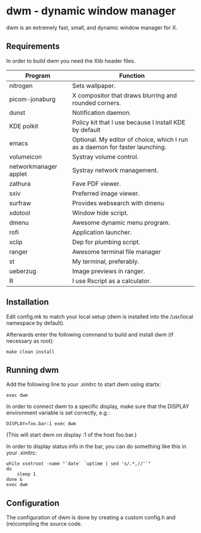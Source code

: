 dwm - dynamic window manager
============================
dwm is an extremely fast, small, and dynamic window manager for X.


Requirements
------------
In order to build dwm you need the Xlib header files.


Program               | Function                                                                     
----------------------|------------------------------------------------------------------------------
nitrogen              | Sets wallpaper.                                                              
picom-jonaburg        | X compositor that draws blurring and rounded corners.                        
dunst                 | Notification daemon.                                                         
KDE polkit            | Policy kit that I use because I install KDE by default                       
emacs                 | Optional. My editor of choice, which I run as a daemon for faster launching. 
volumeicon            | Systray volume control.                                                      
networkmanager applet | Systray network management.                                                  
zathura               | Fave PDF viewer.                                                             
sxiv		      | Preferred image viewer.
surfraw               | Provides websearch with dmenu                                                
xdotool               | Window hide script.                                                          
dmenu                 | Awesome dynamic menu program.                                                
rofi                  | Application launcher.                                                        
xclip                 | Dep for plumbing script.                                                     
ranger                | Awesome terminal file manager                                                
st                    | My terminal, preferably.                                                     
ueberzug              | Image previews in ranger.                                                    
R                     | I use Rscript as a calculator.                                               



Installation
------------
Edit config.mk to match your local setup (dwm is installed into
the /usr/local namespace by default).

Afterwards enter the following command to build and install dwm (if
necessary as root):

    make clean install


Running dwm
-----------
Add the following line to your .xinitrc to start dwm using startx:

    exec dwm

In order to connect dwm to a specific display, make sure that
the DISPLAY environment variable is set correctly, e.g.:

    DISPLAY=foo.bar:1 exec dwm

(This will start dwm on display :1 of the host foo.bar.)

In order to display status info in the bar, you can do something
like this in your .xinitrc:

    while xsetroot -name "`date` `uptime | sed 's/.*,//'`"
    do
    	sleep 1
    done &
    exec dwm


Configuration
-------------
The configuration of dwm is done by creating a custom config.h
and (re)compiling the source code.
